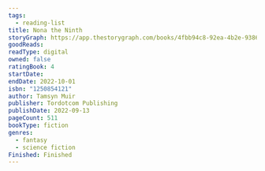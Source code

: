 ```yaml
---
tags:
  - reading-list
title: Nona the Ninth
storyGraph: https://app.thestorygraph.com/books/4fbb94c8-92ea-4b2e-9386-d48c45941830
goodReads:
readType: digital
owned: false
ratingBook: 4
startDate:
endDate: 2022-10-01
isbn: "1250854121"
author: Tamsyn Muir
publisher: Tordotcom Publishing
publishDate: 2022-09-13
pageCount: 511
bookType: fiction
genres:
  - fantasy
  - science fiction
Finished: Finished
---
```

